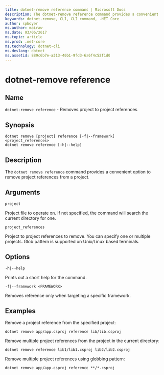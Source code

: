 ```yaml
---
title: dotnet-remove reference command | Microsoft Docs
description: The dotnet-remove reference command provides a convenient option to remove project to project references.
keywords: dotnet-remove, CLI, CLI command, .NET Core
author: spboyer
ms.author: mairaw
ms.date: 03/06/2017
ms.topic: article
ms.prod: .net-core
ms.technology: dotnet-cli
ms.devlang: dotnet
ms.assetid: 889c6b7e-a313-40b1-9fd3-6a6f4c52f1d0
---
```

# dotnet-remove reference

## Name

`dotnet-remove reference` - Removes project to project references.

## Synopsis

```
dotnet remove [project] reference [-f|--framework] <project_references>
dotnet remove reference [-h|--help]
```

## Description

The `dotnet remove reference` command provides a convenient option to remove project references from a project.

## Arguments

`project`

Project file to operate on. If not specified, the command will search the current directory for one.

`project_references`

Project to project references to remove. You can specify one or multiple projects. Glob pattern is supported on Unix/Linux based terminals.

## Options

`-h|--help`

Prints out a short help for the command.

`-f|--framework <FRAMEWORK>`

Removes reference only when targeting a specific framework.

## Examples

Remove a project reference from the specified project:

`dotnet remove app/app.csproj reference lib/lib.csproj`

Remove multiple project references from the project in the current directory:

`dotnet remove reference lib1/lib1.csproj lib2/lib2.csproj`

Remove multiple project references using globbing pattern:

`dotnet remove app/app.csproj reference **/*.csproj`